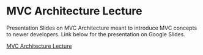 # MVC Architecture Lecture
Presentation Slides on MVC Architecture meant to introduce MVC concepts to newer developers. Link below for the presentation on Google Slides.

[MVC Architecture Lecture](https://docs.google.com/presentation/d/1rT8Ipdd4K5GtDvqa4IirtWJ1ONgy5qDdyJZGVuKEg60/edit?usp=share_link)
